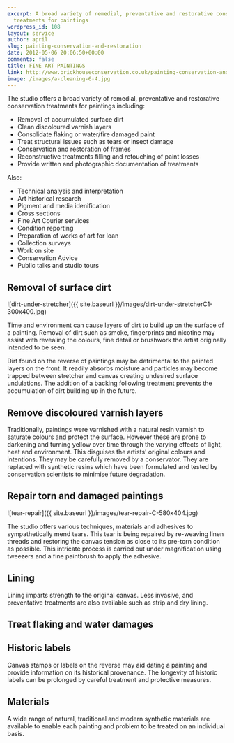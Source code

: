 ```yaml
---
excerpt: A broad variety of remedial, preventative and restorative conservation
  treatments for paintings
wordpress_id: 108
layout: service
author: april
slug: painting-conservation-and-restoration
date: 2012-05-06 20:06:50+00:00
comments: false
title: FINE ART PAINTINGS
link: http://www.brickhouseconservation.co.uk/painting-conservation-and-restoration/
image: /images/a-cleaning-6-4.jpg
---
```

The studio offers a broad variety of remedial, preventative and restorative conservation treatments for paintings including:

* Removal of accumulated surface dirt
* Clean discoloured varnish layers
* Consolidate flaking or water/fire damaged paint
* Treat structural issues such as tears or insect damage
* Conservation and restoration of frames
* Reconstructive treatments filling and retouching of paint losses
* Provide written and photographic documentation of treatments

Also:	

* Technical analysis and interpretation
* Art historical research
* Pigment and media idenification
* Cross sections
* Fine Art Courier services
* Condition reporting
* Preparation of works of art for loan
* Collection surveys
* Work on site
* Conservation Advice
* Public talks and studio tours

## Removal of surface dirt

![dirt-under-stretcher]({{ site.baseurl }}/images/dirt-under-stretcherC1-300x400.jpg)

Time and environment can cause layers of dirt to build up on the surface of a painting. Removal of dirt such as smoke, fingerprints and nicotine may assist with revealing the colours, fine detail or brushwork the artist originally intended to be seen.

Dirt found on the reverse of paintings may be detrimental to the painted layers on the front. It readily absorbs moisture and particles may become trapped between stretcher and canvas creating undesired surface undulations. The addition of a backing following treatment prevents the accumulation of dirt building up in the future.

## Remove discoloured varnish layers

Traditionally, paintings were varnished with a natural resin varnish to saturate colours and protect the surface. However these are prone to darkening and turning yellow over time through the varying effects of light, heat and environment. This disguises the artists’ original colours and intentions. They may be carefully removed by a conservator.  They are replaced with synthetic resins which have been formulated and tested by conservation scientists to minimise future degradation.

## Repair torn and damaged paintings

![tear-repair]({{ site.baseurl }}/images/tear-repair-C-580x404.jpg)

The studio offers various techniques, materials and adhesives to sympathetically mend tears. This tear is being repaired by re-weaving linen threads and restoring the canvas tension as close to its pre-torn condition as possible. This intricate process is carried out under magnification using tweezers and a fine paintbrush to apply the adhesive.

## Lining

Lining imparts strength to the original canvas. Less invasive, and preventative treatments are also available such as strip and dry lining.

## Treat flaking and water damages



## Historic labels

Canvas stamps or labels on the reverse may aid dating a painting and provide information on its historical provenance. The longevity of historic labels can be prolonged by careful treatment and protective measures.

## Materials

A wide range of natural, traditional and modern synthetic materials are available to enable each painting and problem to be treated on an individual basis.